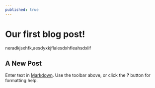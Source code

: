 ```yaml
---
published: true
---
```

# Our first blog post!

neradkjsxhfk,aesdyxkjflalesdxhfleahsdxlif

## A New Post

Enter text in [Markdown](http://daringfireball.net/projects/markdown/). Use the toolbar above, or click the **?** button for formatting help.
